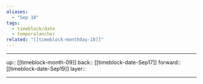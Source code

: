 ```yaml
---
aliases:
  - "Sep 18"
tags:
  - timeblock/date
  - temporalanchor
related: "[[timeblock-monthday-18]]"
---
```




***

up:: [[timeblock-month-09]]
back:: [[timeblock-date-Sep17]]
forward:: [[timeblock-date-Sep19]]
layer:: 

***
